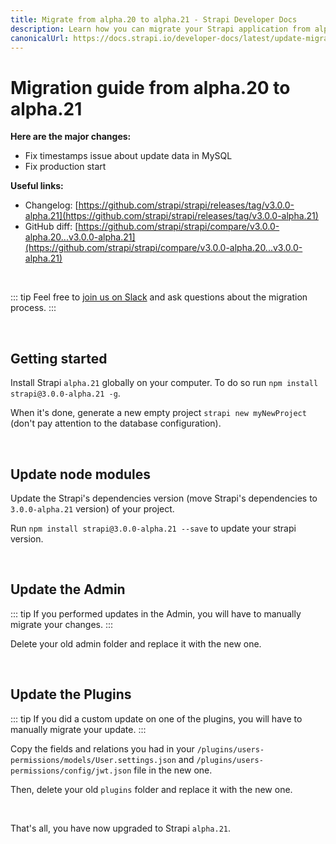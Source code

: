 ```yaml
---
title: Migrate from alpha.20 to alpha.21 - Strapi Developer Docs
description: Learn how you can migrate your Strapi application from alpha.20 to alpha.21.
canonicalUrl: https://docs.strapi.io/developer-docs/latest/update-migration-guides/migration-guides/migration-guide-alpha.20-to-alpha.21.html
---
```


# Migration guide from alpha.20 to alpha.21

**Here are the major changes:**

- Fix timestamps issue about update data in MySQL
- Fix production start

**Useful links:**

- Changelog: [https://github.com/strapi/strapi/releases/tag/v3.0.0-alpha.21](https://github.com/strapi/strapi/releases/tag/v3.0.0-alpha.21)
- GitHub diff: [https://github.com/strapi/strapi/compare/v3.0.0-alpha.20...v3.0.0-alpha.21](https://github.com/strapi/strapi/compare/v3.0.0-alpha.20...v3.0.0-alpha.21)

<br>

::: tip
Feel free to [join us on Slack](http://slack.strapi.io) and ask questions about the migration process.
:::

<br>

## Getting started

Install Strapi `alpha.21` globally on your computer. To do so run `npm install strapi@3.0.0-alpha.21 -g`.

When it's done, generate a new empty project `strapi new myNewProject` (don't pay attention to the database configuration).

<br>

## Update node modules

Update the Strapi's dependencies version (move Strapi's dependencies to `3.0.0-alpha.21` version) of your project.

Run `npm install strapi@3.0.0-alpha.21 --save` to update your strapi version.

<br>

## Update the Admin

::: tip
If you performed updates in the Admin, you will have to manually migrate your changes.
:::

Delete your old admin folder and replace it with the new one.

<br>

## Update the Plugins

::: tip
If you did a custom update on one of the plugins, you will have to manually migrate your update.
:::

Copy the fields and relations you had in your `/plugins/users-permissions/models/User.settings.json` and `/plugins/users-permissions/config/jwt.json` file in the new one.

Then, delete your old `plugins` folder and replace it with the new one.

<br>

That's all, you have now upgraded to Strapi `alpha.21`.
